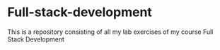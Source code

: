 # Full-stack-development
This is a repository consisting of all my lab exercises of my course Full Stack Development
